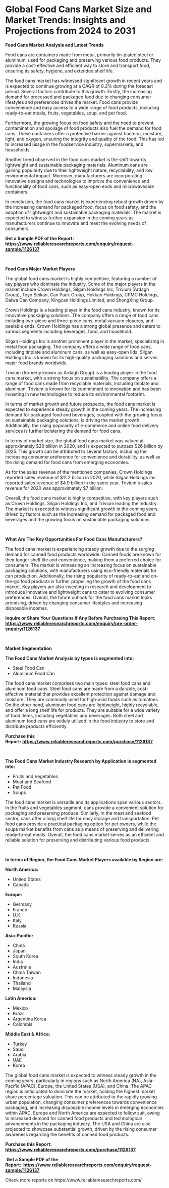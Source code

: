 <p><h1>Global Food Cans Market Size and Market Trends: Insights and Projections from 2024 to 2031</h1></p><p><strong>Food Cans Market Analysis and Latest Trends</strong></p>
<p><p>Food cans are containers made from metal, primarily tin-plated steel or aluminum, used for packaging and preserving various food products. They provide a cost-effective and efficient way to store and transport food, ensuring its safety, hygiene, and extended shelf life.</p><p>The food cans market has witnessed significant growth in recent years and is expected to continue growing at a CAGR of 8.2% during the forecast period. Several factors contribute to this growth. Firstly, the increasing demand for processed and packaged food due to changing consumer lifestyles and preferences drives the market. Food cans provide convenience and easy access to a wide range of food products, including ready-to-eat meals, fruits, vegetables, soup, and pet food.</p><p>Furthermore, the growing focus on food safety and the need to prevent contamination and spoilage of food products also fuel the demand for food cans. These containers offer a protective barrier against bacteria, moisture, light, and oxygen, ensuring the integrity and quality of the food. This has led to increased usage in the foodservice industry, supermarkets, and households.</p><p>Another trend observed in the food cans market is the shift towards lightweight and sustainable packaging materials. Aluminum cans are gaining popularity due to their lightweight nature, recyclability, and low environmental impact. Moreover, manufacturers are incorporating innovative designs and technologies to improve the convenience and functionality of food cans, such as easy-open ends and microwaveable containers.</p><p>In conclusion, the food cans market is experiencing robust growth driven by the increasing demand for packaged food, focus on food safety, and the adoption of lightweight and sustainable packaging materials. The market is expected to witness further expansion in the coming years as manufacturers continue to innovate and meet the evolving needs of consumers.</p></p>
<p><strong>Get a Sample PDF of the Report:&nbsp; <a href="https://www.reliableresearchreports.com/enquiry/request-sample/1126137">https://www.reliableresearchreports.com/enquiry/request-sample/1126137</a></strong></p>
<p>&nbsp;</p>
<p><strong>Food Cans Major Market Players</strong></p>
<p><p>The global food cans market is highly competitive, featuring a number of key players who dominate the industry. Some of the major players in the market include Crown Holdings, Silgan Holdings Inc, Trivium (Ardagh Group), Toyo Seikan, Can Pack Group, Hokkan Holdings, CPMC Holdings, Daiwa Can Company, Kingcan Holdings Limited, and ShengXing Group.</p><p>Crown Holdings is a leading player in the food cans industry, known for its innovative packaging solutions. The company offers a range of food cans including two-piece and three-piece cans, metal vacuum closures, and peelable ends. Crown Holdings has a strong global presence and caters to various segments including beverages, food, and household.</p><p>Silgan Holdings Inc is another prominent player in the market, specializing in metal food packaging. The company offers a wide range of food cans, including tinplate and aluminum cans, as well as easy-open lids. Silgan Holdings Inc is known for its high-quality packaging solutions and serves major food brands worldwide.</p><p>Trivium (formerly known as Ardagh Group) is a leading player in the food cans market, with a strong focus on sustainability. The company offers a range of food cans made from recyclable materials, including tinplate and aluminum. Trivium is known for its commitment to innovation and has been investing in new technologies to reduce its environmental footprint.</p><p>In terms of market growth and future prospects, the food cans market is expected to experience steady growth in the coming years. The increasing demand for packaged food and beverages, coupled with the growing focus on sustainable packaging solutions, is driving the market growth. Additionally, the rising popularity of e-commerce and online food delivery services is further bolstering the demand for food cans.</p><p>In terms of market size, the global food cans market was valued at approximately $20 billion in 2020, and is expected to surpass $26 billion by 2025. This growth can be attributed to several factors, including the increasing consumer preference for convenience and durability, as well as the rising demand for food cans from emerging economies.</p><p>As for the sales revenue of the mentioned companies, Crown Holdings reported sales revenue of $11.2 billion in 2020, while Silgan Holdings Inc reported sales revenue of $4.9 billion in the same year. Trivium's sales revenue for 2020 was approximately $7 billion.</p><p>Overall, the food cans market is highly competitive, with key players such as Crown Holdings, Silgan Holdings Inc, and Trivium leading the industry. The market is expected to witness significant growth in the coming years, driven by factors such as the increasing demand for packaged food and beverages and the growing focus on sustainable packaging solutions.</p></p>
<p>&nbsp;</p>
<p><strong>What Are The Key Opportunities For Food Cans Manufacturers?</strong></p>
<p><p>The food cans market is experiencing steady growth due to the surging demand for canned food products worldwide. Canned foods are known for their longer shelf life and convenience, making them a preferred choice for consumers. The market is witnessing an increasing focus on sustainable packaging solutions, with manufacturers using eco-friendly materials for can production. Additionally, the rising popularity of ready-to-eat and on-the-go food products is further propelling the growth of the food cans market. Key players are also investing in research and development to introduce innovative and lightweight cans to cater to evolving consumer preferences. Overall, the future outlook for the food cans market looks promising, driven by changing consumer lifestyles and increasing disposable incomes.</p></p>
<p><strong>Inquire or Share Your Questions If Any Before Purchasing This Report: <a href="https://www.reliableresearchreports.com/enquiry/pre-order-enquiry/1126137">https://www.reliableresearchreports.com/enquiry/pre-order-enquiry/1126137</a></strong></p>
<p>&nbsp;</p>
<p><strong>Market Segmentation</strong></p>
<p><strong>The Food Cans Market Analysis by types is segmented into:</strong></p>
<p><ul><li>Steel Food Can</li><li>Aluminum Food Can</li></ul></p>
<p><p>The food cans market comprises two main types: steel food cans and aluminum food cans. Steel food cans are made from a durable, cost-effective material that provides excellent protection against damage and moisture. They are commonly used for high-acid foods such as tomatoes. On the other hand, aluminum food cans are lightweight, highly recyclable, and offer a long shelf life for products. They are suitable for a wide variety of food items, including vegetables and beverages. Both steel and aluminum food cans are widely utilized in the food industry to store and distribute products efficiently.</p></p>
<p><strong>Purchase this Report:&nbsp;<a href="https://www.reliableresearchreports.com/purchase/1126137">https://www.reliableresearchreports.com/purchase/1126137</a></strong></p>
<p>&nbsp;</p>
<p><strong>The Food Cans Market Industry Research by Application is segmented into:</strong></p>
<p><ul><li>Fruits and Vegetables</li><li>Meat and Seafood</li><li>Pet Food</li><li>Soups</li></ul></p>
<p><p>The food cans market is versatile and its applications span various sectors. In the fruits and vegetables segment, cans provide a convenient solution for packaging and preserving produce. Similarly, in the meat and seafood sector, cans offer a long shelf life for easy storage and transportation. Pet food cans provide a practical packaging option for pet owners, while the soups market benefits from cans as a means of preserving and delivering ready-to-eat meals. Overall, the food cans market serves as an efficient and reliable solution for preserving and distributing various food products.</p></p>
<p>&nbsp;</p>
<p><strong>In terms of Region, the Food Cans Market Players available by Region are:</strong></p>
<p>
    <p> <strong> North America: </strong>
        <ul>
            <li>United States</li>
            <li>Canada</li>
        </ul>
        </p> 
    <p> <strong> Europe: </strong>
        <ul>
            <li>Germany</li>
            <li>France</li>
            <li>U.K.</li>
            <li>Italy</li>
            <li>Russia</li>
        </ul>
        </p> 
    <p> <strong> Asia-Pacific: </strong>
        <ul>
            <li>China</li>
            <li>Japan</li>
            <li>South Korea</li>
            <li>India</li>
            <li>Australia</li>
            <li>China Taiwan</li>
            <li>Indonesia</li>
            <li>Thailand</li>
            <li>Malaysia</li>
        </ul>
        </p> 
    <p> <strong> Latin America: </strong>
        <ul>
            <li>Mexico</li>
            <li>Brazil</li>
            <li>Argentina Korea</li>
            <li>Colombia</li>
        </ul>
        </p> 
    <p> <strong> Middle East & Africa: </strong>
        <ul>
            <li>Turkey</li>
            <li>Saudi</li>
            <li>Arabia</li>
            <li>UAE</li>
            <li>Korea</li>
        </ul>
    </p>
    </p>
<p><p>The global food cans market is expected to witness steady growth in the coming years, particularly in regions such as North America (NA), Asia-Pacific (APAC), Europe, the United States (USA), and China. The APAC region is anticipated to dominate the market, holding the highest market share percentage valuation. This can be attributed to the rapidly growing urban population, changing consumer preferences towards convenience packaging, and increasing disposable income levels in emerging economies within APAC. Europe and North America are expected to follow suit, owing to increased demand for canned food products and technological advancements in the packaging industry. The USA and China are also projected to showcase substantial growth, driven by the rising consumer awareness regarding the benefits of canned food products.</p></p>
<p><strong>Purchase this Report: <a href="https://www.reliableresearchreports.com/purchase/1126137">https://www.reliableresearchreports.com/purchase/1126137</a></strong></p>
<p>&nbsp;<strong>Get a Sample PDF of the Report:&nbsp;&nbsp;<a href="https://www.reliableresearchreports.com/enquiry/request-sample/1126137">https://www.reliableresearchreports.com/enquiry/request-sample/1126137</a></strong></p>
<p><strong></strong></p>
<p>Check more reports on https://www.reliableresearchreports.com/</p>